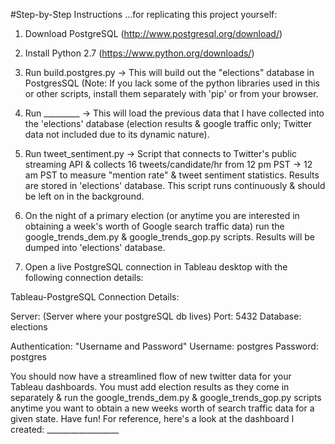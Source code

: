 #Step-by-Step Instructions
...for replicating this project yourself:

1) Download PostgreSQL (http://www.postgresql.org/download/)

2) Install Python 2.7 (https://www.python.org/downloads/)

3) Run build.postgres.py -> This will build out the "elections" database in PostgresSQL (Note: If you lack some of the python libraries used in this or other scripts, install them separately with 'pip' or from your browser.

4) Run _________ -> This will load the previous data that I have collected into the 'elections' database (election results & google traffic only; Twitter data not included due to its dynamic nature).

5) Run tweet_sentiment.py -> Script that connects to Twitter's public streaming API & collects 16 tweets/candidate/hr from 12 pm PST -> 12 am PST to measure "mention rate" & tweet sentiment statistics. Results are stored in 'elections' database. This script runs continuously & should be left on in the background.

6) On the night of a primary election (or anytime you are interested in obtaining a week's worth of Google search traffic data) run the google_trends_dem.py & google_trends_gop.py scripts. Results will be dumped into 'elections' database.

7) Open a live PostgreSQL connection in Tableau desktop with the following connection details:

Tableau-PostgreSQL Connection Details:

Server: (Server where your postgreSQL db lives)
Port: 5432
Database: elections

Authentication: "Username and Password"
Username: postgres
Password: postgres

You should now have a streamlined flow of new twitter data for your Tableau dashboards. You must add election results as they come in separately & run the google_trends_dem.py & google_trends_gop.py scripts anytime you want to obtain a new weeks worth of search traffic data for a given state. Have fun! For reference, here's a look at the dashboard I created: __________________

